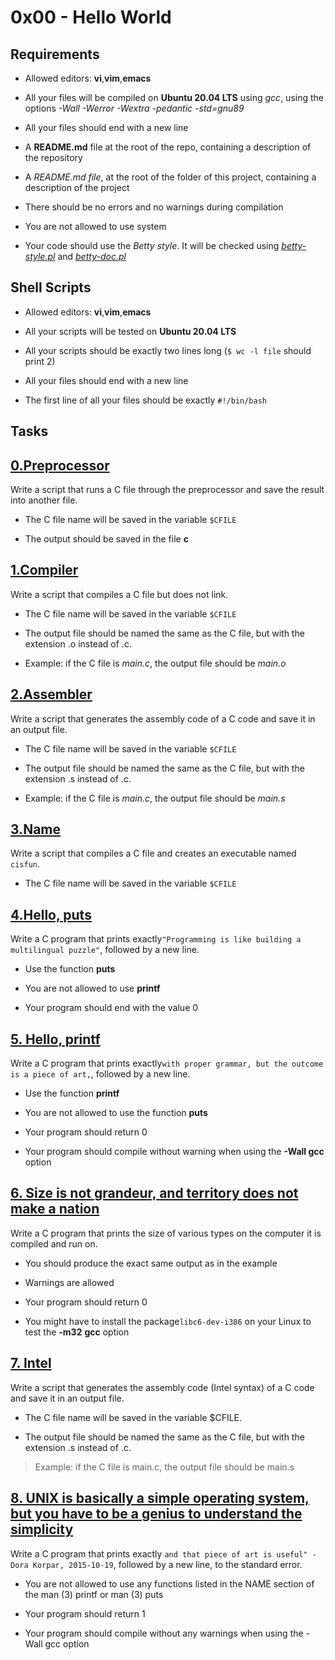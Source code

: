 # 0x00 - Hello World
## Requirements
- Allowed editors: **vi**,**vim**,**emacs**

- All your files will be compiled on **Ubuntu 20.04 LTS** using *gcc*, using the options *-Wall -Werror -Wextra -pedantic -std=gnu89*

- All your files should end with a new line

- A **README.md** file at the root of the repo, containing a description of the repository

- A *README.md file*, at the root of the folder of this project, containing a description of the project

- There should be no errors and no warnings during compilation

- You are not allowed to use system

- Your code should use the *Betty style*. It will be checked using [*betty-style.pl*](https://github.com/holbertonschool/Betty/blob/master/betty-style.pl) and [*betty-doc.pl*](https://github.com/holbertonschool/Betty/blob/master/betty-doc.pl)

## Shell Scripts
- Allowed editors: **vi**,**vim**,**emacs**

- All your scripts will be tested on **Ubuntu 20.04 LTS**

- All your scripts should be exactly two lines long (``$ wc -l file`` should print 2)

- All your files should end with a new line

- The first line of all your files should be exactly ``#!/bin/bash``
## Tasks
## [0.Preprocessor](0-preprocessor)
Write a script that runs a C file through the preprocessor and save the result into another file.

- The C file name will be saved in the variable ``$CFILE``

- The output should be saved in the file **c**
## [1.Compiler](1-compiler)
Write a script that compiles a C file but does not link.

- The C file name will be saved in the variable ``$CFILE``

- The output file should be named the same as the C file, but with the extension .o instead of .c.

* Example: if the C file is *main.c*, the output file should be *main.o*
## [2.Assembler](2-assembler)
Write a script that generates the assembly code of a C code and save it in an output file.

- The C file name will be saved in the variable ``$CFILE``

- The output file should be named the same as the C file, but with the extension .s instead of .c.

* Example: if the C file is *main.c*, the output file should be *main.s*
## [3.Name](3-name)
Write a script that compiles a C file and creates an executable named ``cisfun``.

- The C file name will be saved in the variable ``$CFILE``
## [4.Hello, puts](4-puts.c)
Write a C program that prints exactly``"Programming is like building a multilingual puzzle"``, followed by a new line.

- Use the function **puts**

- You are not allowed to use **printf**

- Your program should end with the value 0
## [5. Hello, printf](5-printf.c)
Write a C program that prints exactly``with proper grammar, but the outcome is a piece of art,``, followed by a new line.

- Use the function **printf**

- You are not allowed to use the function **puts**

- Your program should return 0

- Your program should compile without warning when using the **-Wall gcc** option
## [6. Size is not grandeur, and territory does not make a nation](6-size.c)
Write a C program that prints the size of various types on the computer it is compiled and run on.

- You should produce the exact same output as in the example

- Warnings are allowed

- Your program should return 0

- You might have to install the package``libc6-dev-i386`` on your Linux to test the **-m32** **gcc** option
## [7. Intel](100-intel)
Write a script that generates the assembly code (Intel syntax) of a C code and save it in an output file.

- The C file name will be saved in the variable $CFILE.

- The output file should be named the same as the C file, but with the extension .s instead of .c.

> Example: if the C file is main.c, the output file should be main.s
## [8. UNIX is basically a simple operating system, but you have to be a genius to understand the simplicity](101-quote.c)
Write a C program that prints exactly ``and that piece of art is useful" - Dora Korpar, 2015-10-19``, followed by a new line, to the standard error.

- You are not allowed to use any functions listed in the NAME section of the man (3) printf or man (3) puts

- Your program should return 1

- Your program should compile without any warnings when using the -Wall gcc option
